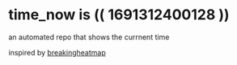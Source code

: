 # time_now is (( 1691312400128 ))

an automated repo that shows the currnent time

inspired by [breakingheatmap](https://github.com/breakingheatmap/breakingheatmap)